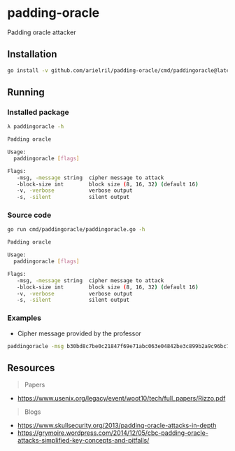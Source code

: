 # padding-oracle
Padding oracle attacker

## Installation

```sh
go install -v github.com/arielril/padding-oracle/cmd/paddingoracle@latest
```

## Running

### Installed package
```sh
λ paddingoracle -h

Padding oracle

Usage:
  paddingoracle [flags]

Flags:
   -msg, -message string  cipher message to attack
   -block-size int        block size (8, 16, 32) (default 16)
   -v, -verbose           verbose output
   -s, -silent            silent output
```

### Source code

```sh
go run cmd/paddingoracle/paddingoracle.go -h

Padding oracle

Usage:
  paddingoracle [flags]

Flags:
   -msg, -message string  cipher message to attack
   -block-size int        block size (8, 16, 32) (default 16)
   -v, -verbose           verbose output
   -s, -silent            silent output
```

### Examples

- Cipher message provided by the professor

```sh
paddingoracle -msg b30bd8c7be0c21847f69e71abc063e04842be3c899b2a9c96bc7f8b197187d218b9a1bfa82e0a992a04d1be7583826052a1fbe5836f8f3b7829a661598957826 -v
```


## Resources

> Papers
- https://www.usenix.org/legacy/event/woot10/tech/full_papers/Rizzo.pdf

> Blogs
- https://www.skullsecurity.org/2013/padding-oracle-attacks-in-depth
- https://grymoire.wordpress.com/2014/12/05/cbc-padding-oracle-attacks-simplified-key-concepts-and-pitfalls/
